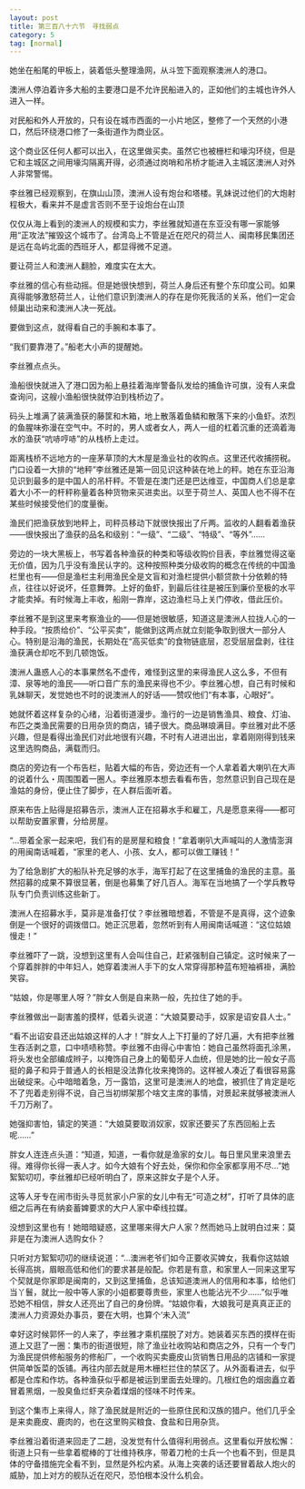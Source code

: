 ```yaml
---
layout: post
title: 第三百八十六节　寻找弱点
category: 5
tag: [normal]
---
```


她坐在船尾的甲板上，装着低头整理渔网，从斗笠下面观察澳洲人的港口。

澳洲人停泊着许多大船的主要港口是不允许民船进入的，正如他们的主城也许外人进入一样。

对民船和外人开放的，只有设在城市西面的一小片地区，整修了一个天然的小港口，然后环绕港口修了一条街道作为商业区。

这个商业区任何人都可以出入，在这里做买卖。虽然它也被栅栏和壕沟环绕，但是它和主城区之间用壕沟隔离开得，必须通过岗哨和吊桥才能进入主城区澳洲人对外人非常警惕。

李丝雅已经观察到，在旗山山顶，澳洲人设有炮台和塔楼。乳妹说过他们的大炮射程极大，看来并不是虚言否则不至于设炮台在山顶

仅仅从海上看到的澳洲人的规模和实力，李丝雅就知道在东亚没有哪一家能够用“正攻法”摧毁这个城市了。台湾岛上不管是近在咫尺的荷兰人、闽南移民集团还是远在岛屿北面的西班牙人，都显得微不足道。

要让荷兰人和澳洲人翻脸，难度实在太大。

李丝雅的信心有些动摇。但是她很快想到，荷兰人身后还有整个东印度公司。如果真得能够激怒荷兰人，让他们意识到澳洲人的存在是你死我活的关系，他们一定会倾巢出动来和澳洲人决一死战。

要做到这点，就得看自己的手腕和本事了。

“我们要靠港了。”船老大小声的提醒她。

李丝雅点点头。

渔船很快就进入了港口因为船上悬挂着海岸警备队发给的捕鱼许可旗，没有人来盘查询问，这艘小渔船很快就停泊到栈桥边了。

码头上堆满了装满渔获的藤筐和木箱，地上散落着鱼鳞和散落下来的小鱼虾。浓烈的鱼腥味弥漫在空气中。不时的，男人或者女人，两人一组的杠着沉重的还滴着海水的渔获“吭哧哼哧”的从栈桥上走过。

距离栈桥不远地方的一座茅草顶的大木屋是渔业社的收购点。这里还代收捕捞税。门口设着一大排的“地秤”李丝雅还是第一回见识这种装在地上的秤。她在东亚沿海见识到最多的是中国人的吊杆秤。不管是在澳门还是巴达维亚，中国商人们总是拿着大小不一的杆秤称量着各种货物来买进卖出。以至于荷兰人、英国人也不得不在某些时候接受他们的度量衡。

渔民们把渔获放到地秤上，司秤员移动下就很快报出了斤两。监收的人翻看着渔获――很快报出了渔获的品名和级别：“一级”、“二级”、“特级”、“等外”……

旁边的一块大黑板上，书写着各种渔获的种类和等级收购价目表，李丝雅觉得这毫无价值，因为几乎没有渔民认字的。这种按照种类分级收购的概念在传统的中国渔栏里也有――但是渔栏主利用渔民全是文盲和对渔栏提供小额贷款十分依赖的特点，往往以好说坏，任意舞弊。上好的鱼虾，到最后往往是被压到廉价至极的水平才能卖掉。有时候海上丰收，船刚一靠岸，这边渔栏马上关门停收，借此压价。

李丝雅不是到这里来考察渔业的――但是她很敏感，知道这是澳洲人拉拢人心的一种手段。“按质给价”、“公平买卖”，能做到这两点就立刻能争取到很大一部分人心。特别是沿海的渔民，长期处在“高买低卖”的食物链底层，忍受层层盘剥，往往渔获满仓却吃不到几顿饱饭。

澳洲人蛊惑人心的本事果然名不虚传，难怪到这里的来得渔民人这么多，不但有漳、泉等地的渔民――听口音广东的渔民来得也不少。李丝雅心想，自己有时候和乳妹聊天，发觉她也不时的说澳洲人的好话――赞叹他们“有本事，心眼好”。

她就怀着这样复杂的心绪，沿着街道漫步。渔行的一边是销售渔具、粮食、灯油、布匹之类渔民需要的日用杂货的商店，铺子很大。商品琳琅满目。李丝雅对此不感兴趣，但是看得出渔民们对此地很有兴趣，不时有人进进出出，拿着刚刚得到钱来这里选购商品，满载而归。

商店的旁边有一个布告栏，贴着大幅的布告，旁边还有一个人拿着着大喇叭在大声的说着什么・周围围着一圈人。李丝雅原本想去看看布告，忽然意识到自己现在是渔姑的身份，便止住了脚步，在人群后面听着。

原来布告上贴得是招募告示，澳洲人正在招募水手和雇工，凡是愿意来得――都可以帮助安置家曹，分给房屋。

“…带着全家一起来吧，我们有的是房屋和粮食！”拿着喇叭大声喊叫的人激情澎湃的用闽南话喊着，“家里的老人、小孩、女人，都可以做工赚钱！”

为了给急剧扩大的船队补充足够的水手，海军打起了在这里捕鱼的渔民的主意。虽然招募的成果不算很显著，倒是也募集了好几百人。海军在当地搞了一个学兵教导队专门负责训练这些新丁。

澳洲人在招募水手，莫非是准备打仗？李丝雅暗想着，不管是不是真得，这个迹象倒是一个很好的调拨借口。她正沉思着，忽然听到有人用闽南话喊道：“这位姑娘慢走！”

李丝雅吓了一跳，没想到这里有人会叫住自己，赶紧强制自己镇定。这时候来了一个穿着胖胖的中年妇人，她穿着澳洲人手下的女人常穿得那种蓝布短袖裤褂，满脸笑容。

“姑娘，你是哪里人呀？”胖女人倒是自来熟一般，先拉住了她的手。

李丝雅做出一副害羞的摸样，低着头说道：“大娘莫要动手，奴家是诏安县人士。”

“看不出诏安县还出姑娘这样的人才！”胖女人上下打量的了好几遍，大有把李丝雅生吞活剥之意，口中啧啧称赞。李丝雅不由得心中害怕：她自己虽然将面孔涂黑，将头发也全部编成辫子，以掩饰自己身上的葡萄牙人血统，但是她的比一般女子高挺的鼻子和异于普通人的长相是没法靠化妆来掩饰的。这样被人凑近了看很容易露出破绽来。心中暗暗着急，万一露馅，这里可是澳洲人的地盘，被抓住了肯定是吃不了兜着走别得不说，自己当初绑架那个啥文主席的事情，对景起来就够被澳洲人千刀万剐了。

她强抑害怕，镇定的笑道：“大娘莫要取消奴家，奴家还要买了东西回船上去呢……”

胖女人连连点头道：“知道，知道，一看你就是渔家的女儿。每日里风里来浪里去得。难得你长得一表人才。如今大娘有个好去处，保你和你全家都享用不尽…”她絮絮叨叨，李丝雅却已经听明白了，原来这胖女子是个人牙。

这等人牙专在闹市街头寻觅贫家小户家的女儿中有无“可造之材”，打听了具体的底细之后再在有纳妾蓄婢要求的大户人家中牵线拉媒。

没想到这里也有！她暗暗疑惑，这里哪来得大户人家？然而她马上就明白过来：莫非是在为澳洲人选购女仆？

只听对方絮絮叨叨的继续说道：“…澳洲老爷们如今正要收买婢女，我看你这姑娘长得高挑，眉眼高低和他们的要求甚是般配。你若是有意，和家里人一同来这里写个契就是你家即是闽南的，又到这里捕鱼，总该知道澳洲人的信用和本事，给他们当丫鬟，就比一般中等人家的小姐都要尊贵些，家里人也能沾光不少……”似乎唯恐她不相信，胖女人还亮出了自己的身份牌。“姑娘你看，大娘我可是真真正正的澳洲人力资源处办事员，要在大明，也算个‘未入流”

幸好这时候郭怀一的人来了，李丝雅才乘机摆脱了对方。她装着买东西的摸样在街道上又逛了一圈：集市的街道很短，除了渔业社收购站和商店之外，只有一个专门为渔民提供修船服务的修船厂，一个收购买卖鹿皮山货销售日用品的店铺和一家提供简单饭菜的饭铺。再往内部去就是用木栅栏拦住的禁区了。从外面看进去，似乎都是仓库和作坊。各种渔获似乎都是被运到里面去处理的。几根红色的烟囱矗立着冒着黑烟，一股臭鱼烂虾夹杂着煤烟的怪味不时传来。

到这个集市上来得人，除了渔民就是附近的一些原住民和汉族的猎户。他们几乎全是来卖鹿皮、鹿肉的，也在这里购买粮食、食盐和日用杂货。

李丝雅沿着街道来回走了二趟，没发觉有什么值得利用弱点。这里看似开放松懈：街道上只有一些拿着棍棒的丁壮维持秩序，带着刀枪的士兵一个也看不到，但是具体的守备措施完全看不到，显然是外松内紧。从海上突袭的话还要冒着敌人炮火的威胁，加上对方的舰队近在咫尺，恐怕根本没什么机会。
